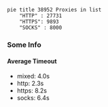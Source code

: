 
```mermaid
pie title 38952 Proxies in list
    "HTTP" : 27731
    "HTTPS": 9893
    "SOCKS" : 8000
```

### Some Info
#### Average Timeout

- mixed: 4.0s
- http: 2.3s
- https: 8.2s
- socks: 6.4s